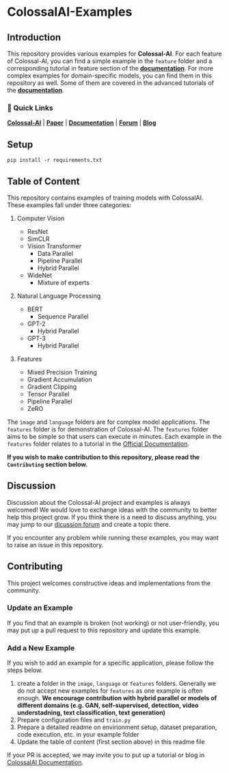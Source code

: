 # ColossalAI-Examples

## Introduction

This repository provides various examples for **Colossal-AI**. For each feature of 
Colossal-AI, you can find a simple example in the `feature` folder and a corresponding tutorial in feature section of the [**documentation**](https://www.colossalai.org/). For more complex examples for domain-specific models, you can find them in this repository as well. Some of them are covered in the advanced tutorials 
of the [**documentation**](https://www.colossalai.org/).

### 🚀 Quick Links

[**Colossal-AI**](https://github.com/hpcaitech/ColossalAI) | 
[**Paper**](https://arxiv.org/abs/2110.14883) | 
[**Documentation**](https://www.colossalai.org/) | 
[**Forum**](https://github.com/hpcaitech/ColossalAI/discussions) | 
[**Blog**](https://www.colossalai.org/) 

## Setup

```
pip install -r requirements.txt
```

## Table of Content

This repository contains examples of training models with ColossalAI. These examples fall under three categories:

1. Computer Vision
    - ResNet
    - SimCLR
    - Vision Transformer
        - Data Parallel
        - Pipeline Parallel
        - Hybrid Parallel
    - WideNet
        - Mixture of experts

2. Natural Language Processing
    - BERT
        - Sequence Parallel
    - GPT-2
        - Hybrid Parallel
    - GPT-3
        - Hybrid Parallel

3. Features
    - Mixed Precision Training
    - Gradient Accumulation
    - Gradient Clipping
    - Tensor Parallel
    - Pipeline Parallel
    - ZeRO

The `image` and `language` folders are for complex model applications. The `features` folder is for demonstration of Colossal-AI. The `features` folder aims to be simple so that users can execute in minutes. Each example in the `features` folder relates to a tutorial in the [Official Documentation](https://colossalai.org/).

**If you wish to make contribution to this repository, please read the `Contributing` section below.**

## Discussion

Discussion about the Colossal-AI project and examples is always welcomed! We would love to exchange ideas with the community to better help this project grow.
If you think there is a need to discuss anything, you may jump to our [dicussion forum](https://github.com/hpcaitech/ColossalAI/discussions) and create a topic there.

If you encounter any problem while running these examples, you may want to raise an issue in this repository.

## Contributing

This project welcomes constructive ideas and implementations from the community. 

### Update an Example

If you find that an example is broken (not working) or not user-friendly, you may put up a pull request to this repository and update this example.

### Add a New Example

If you wish to add an example for a specific application, please follow the steps below.

1. create a folder in the `image`, `language` or `features` folders. Generally we do not accept new examples for `features` as one example is often enough. **We encourage contribution with hybrid parallel or models of different domains (e.g. GAN, self-supervised, detection, video understadning, text classification, text generation)**
2. Prepare configuration files and `train.py`
3. Prepare a detailed readme on envirionment setup, dataset preparation, code execution, etc. in your example folder
4. Update the table of content (first section above) in this readme file


If your PR is accepted, we may invite you to put up a tutorial or blog in [ColossalAI Documentation](https://colossalai.org/).
